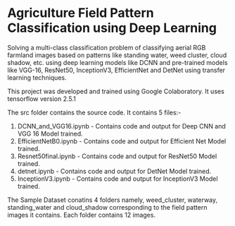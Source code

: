 # Agriculture Field Pattern Classification using Deep Learning
Solving a multi-class classification problem of classifying aerial RGB farmland images based on patterns like standing water, weed cluster, cloud shadow, etc. using deep learning models like DCNN and pre-trained models like VGG-16, ResNet50, InceptionV3, EfficientNet and DetNet using transfer learning techniques.

This project was developed and trained using Google Colaboratory. It uses tensorflow version 2.5.1

The src folder contains the source code.
It contains 5 files:-
1. DCNN_and_VGG16.ipynb - Contains code and output for Deep CNN and VGG 16 Model trained.
2. EfficientNetB0.ipynb - Contains code and output for Efficient Net Model trained.
3. Resnet50final.ipynb - Contains code and output for ResNet50 Model trained.
4. detnet.ipynb - Contains code and output for DetNet Model trained.
5. InceptionV3.ipynb - Contains code and output for InceptionV3 Model trained.

The Sample Dataset conatins 4 folders namely,
weed_cluster, waterway, standing_water and cloud_shadow
corresponding to the field pattern images it contains. Each folder contains 12 images.
